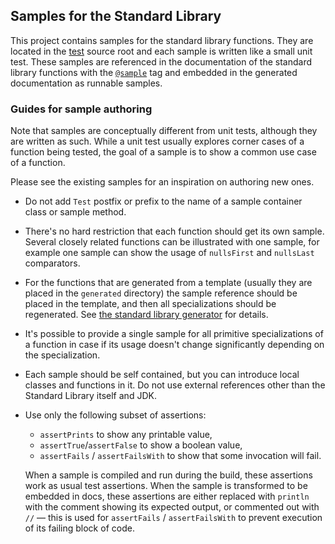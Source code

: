 ## Samples for the Standard Library

This project contains samples for the standard library functions. 
They are located in the [test](test) source root and each sample is written like a small unit test.
These samples are referenced in the documentation of the standard library functions 
with the [`@sample`](https://kotlinlang.org/docs/reference/kotlin-doc.html#block-tags) tag and embedded in the generated documentation as runnable samples.


### Guides for sample authoring

Note that samples are conceptually different from unit tests, although they are written as such. 
While a unit test usually explores corner cases of a function being tested, 
the goal of a sample is to show a common use case of a function.

Please see the existing samples for an inspiration on authoring new ones.

- Do not add `Test` postfix or prefix to the name of a sample container class or sample method.

- There's no hard restriction that each function should get its own sample. Several closely related functions can be illustrated with one sample, 
for example one sample can show the usage of `nullsFirst` and `nullsLast` comparators.
  
- For the functions that are generated from a template (usually they are placed in the `generated` directory) the sample reference should be placed
in the template, and then all specializations should be regenerated. See [the standard library generator](https://github.com/JetBrains/kotlin/tree/master/libraries/tools/kotlin-stdlib-gen) for details.
 
- It's possible to provide a single sample for all primitive specializations of a function in case if its usage doesn't change significantly
depending on the specialization. 

- Each sample should be self contained, but you can introduce local classes and functions in it.
Do not use external references other than the Standard Library itself and JDK.

- Use only the following subset of assertions:

    - `assertPrints` to show any printable value,
    - `assertTrue`/`assertFalse` to show a boolean value,
    - `assertFails` / `assertFailsWith` to show that some invocation will fail.
  
  When a sample is compiled and run during the build, these assertions work as usual test assertions.
  When the sample is transformed to be embedded in docs, these assertions are either replaced with `println` with the comment showing its 
  expected output, or commented out with `//` — this is used for `assertFails` / `assertFailsWith` to prevent execution of its failing block 
  of code. 
